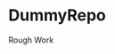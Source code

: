 # DummyRepo
Rough Work 

















































































































